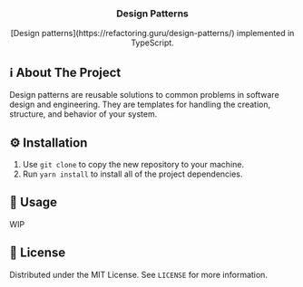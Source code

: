 <p align="center">
  <h3 align="center">Design Patterns</h3>

  <p align="center">
    [Design patterns](https://refactoring.guru/design-patterns/) implemented in TypeScript.
  </p>
</p>

## ℹ️ About The Project

Design patterns are reusable solutions to common problems in software design and engineering. They are templates for handling the creation, structure, and behavior of your system.

## ⚙️ Installation

1. Use `git clone` to copy the new repository to your machine.
2. Run `yarn install` to install all of the project dependencies.

## 🧰 Usage

WIP

## 📜 License

Distributed under the MIT License. See `LICENSE` for more information.
